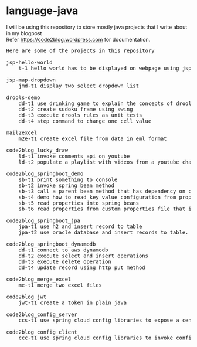 # language-java
I will be using this repository to store mostly java projects that I write about in my blogpost <br /> 
Refer https://code2blog.wordpress.com for documentation. 

<pre>
Here are some of the projects in this repository

jsp-hello-world
	t-1 hello world has to be displayed on webpage using jsp

jsp-map-dropdown
	jmd-t1 display two select dropdown list

drools-demo
	dd-t1 use drinking game to explain the concepts of drools
	dd-t2 create sudoku frame using swing 
	dd-t3 execute drools rules as unit tests
	dd-t4 step command to change one cell value

mail2excel
	m2e-t1 create excel file from data in eml format

code2blog_lucky_draw
	ld-t1 invoke comments api on youtube
	ld-t2 populate a playlist with videos from a youtube channel - red gardens for example

code2blog_springboot_demo
	sb-t1 print something to console
	sb-t2 invoke spring bean method
	sb-t3 call a parent bean method that has dependency on child bean
	sb-t4 demo how to read key value configuration from property file using CommandLineRunner class
	sb-t5 read properties into spring beans
	sb-t6 read properties from custom properties file that is not application.properties
	
code2blog_springboot_jpa
	jpa-t1 use h2 and insert record to table
	jpa-t2 use oracle database and insert records to table. Auto generate the table 
	
code2blog_springboot_dynamodb
	dd-t1 connect to aws dynamodb 
	dd-t2 execute select and insert operations
	dd-t3 execute delete operation
	dd-t4 update record using http put method

code2blog_merge_excel
	me-t1 merge two excel files
	
code2blog_jwt
	jwt-t1 create a token in plain java
	
code2blog_config_server
	ccs-t1 use spring cloud config libraries to expose a central location where configurations can be accessed from

code2blog_config_client
	ccc-t1 use spring cloud config libraries to invoke config details from central repository
	
</pre>
